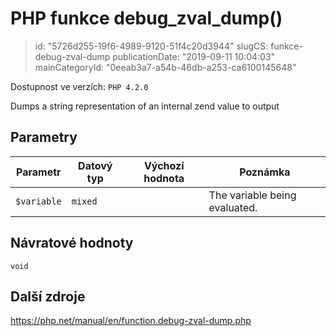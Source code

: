 PHP funkce debug_zval_dump()
============================

> id: "5726d255-19f6-4989-9120-51f4c20d3944"
> slugCS: funkce-debug-zval-dump
> publicationDate: "2019-09-11 10:04:03"
> mainCategoryId: "0eeab3a7-a54b-46db-a253-ca6100145648"

Dostupnost ve verzích: `PHP 4.2.0`

Dumps a string representation of an internal zend value to output


Parametry
--------------

| Parametr | Datový typ | Výchozí hodnota | Poznámka |
|-----|-----|-----|-----|
| `$variable` | `mixed` |  | The variable being evaluated. |


Návratové hodnoty
----------------

`void`



Další zdroje
------------

https://php.net/manual/en/function.debug-zval-dump.php
